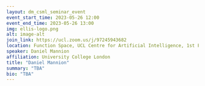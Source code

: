 ```yaml
---
layout: dm_csml_seminar_event
event_start_time: 2023-05-26 12:00
event_end_time: 2023-05-26 13:00
img: ellis-logo.png
alt: image-alt
join_link: https://ucl.zoom.us/j/97245943682
location: Function Space, UCL Centre for Artificial Intelligence, 1st Floor, 90 High Holborn, London WC1V 6BH
speaker: Daniel Mannion
affiliation: University College London
title: "Daniel Mannion"
summary: "TBA"
bio: "TBA"
---
```

